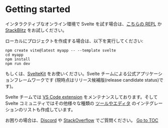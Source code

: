 
# Getting started




インタラクティブなオンライン環境で Svelte を試す場合は、[こちらの REPL](https://svelte.dev/repl) か [StackBlitz](https://node.new/svelte) をお試しください。

ローカルにプロジェクトを作成する場合は、以下を実行してください:

```
npm create vite@latest myapp -- --template svelte
cd myapp
npm install
npm run dev
```

もしくは、[SvelteKit](https://kit.svelte.jp/) をお使いください。Svelte チームによる公式アプリケーションフレームワークです (現時点はリリース候補版(release candidate status)です)。

Svelte チームでは [VS Code extension](https://marketplace.visualstudio.com/items?itemName=svelte.svelte-vscode) をメンテナンスしております。そして Svelte コミュニティではその他様々な種類の [ツールやエディタ](https://sveltesociety.dev/tools) のインテグレーションのリストも作成しています。

お困りの場合は、[Discord](https://svelte.dev/chat) や [StackOverflow](https://stackoverflow.com/questions/tagged/svelte) でご質問ください。
<span style="float: footnote;"><a href="./index.html#toc">Go to TOC</a></span>
